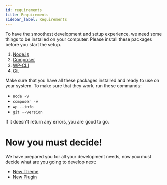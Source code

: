 ```yaml
---
id: requirements
title: Requirements
sidebar_label: Requirements
---
```


To have the smoothest development and setup experience, we need some things to be installed on your computer.
Please install these packages before you start the setup.

1. [Node.js](https://nodejs.org/en/)
2. [Composer](https://getcomposer.org/)
3. [WP-CLI](https://wp-cli.org/)
4. [Git](https://git-scm.com/)

Make sure that you have all these packages installed and ready to use on your system. To make sure that they work, run these commands:
- `node -v`
- `composer -v`
- `wp --info`
- `git --version`


If it doesn't return any errors, you are good to go.

# Now you must decide!

We have prepared you for all your development needs, now you must decide what are you going to develop next:
* [New Theme](theme)
* [New Plugin](plugin)
